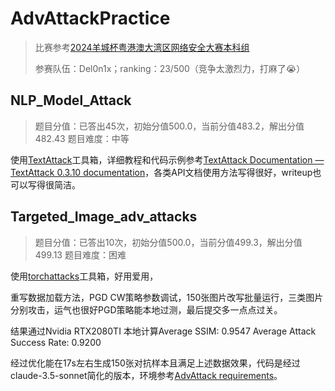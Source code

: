 # AdvAttackPractice

> 比赛参考[2024羊城杯粤港澳大湾区网络安全大赛本科组](https://github.com/CTF-Archives/2024-YCB-Undergraduate) 
>
> 参赛队伍：Del0n1x；ranking：23/500（竞争太激烈力，打麻了😭）

## NLP_Model_Attack

> 题目分值：已答出45次，初始分值500.0，当前分值483.2，解出分值482.43 题目难度：中等

使用[TextAttack](https://github.com/QData/TextAttack)工具箱，详细教程和代码示例参考[TextAttack Documentation — TextAttack 0.3.10 documentation](https://textattack.readthedocs.io/en/master/)，各类API文档使用方法写得很好，writeup也可以写得很简洁。

## Targeted_Image_adv_attacks

> 题目分值：已答出10次，初始分值500.0，当前分值499.3，解出分值499.13 题目难度：困难

使用[torchattacks](https://github.com/Harry24k/adversarial-attacks-pytorch)工具箱，好用爱用，

重写数据加载方法，PGD CW策略参数调试，150张图片改写批量运行，三类图片分别攻击，运气也很好PGD策略能本地过测，最后提交多一点点过关。

结果通过Nvidia RTX2080TI 本地计算Average SSIM: 0.9547 Average Attack Success Rate: 0.9200

经过优化能在17s左右生成150张对抗样本且满足上述数据效果，代码是经过claude-3.5-sonnet简化的版本，环境参考[AdvAttack requirements](https://github.com/Harry24k/adversarial-attacks-pytorch)。


